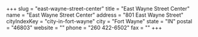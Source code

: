 +++
slug = "east-wayne-street-center"
title = "East Wayne Street Center"
name = "East Wayne Street Center"
address = "801 East Wayne Street"
cityIndexKey = "city-in-fort-wayne"
city = "Fort Wayne"
state = "IN"
postal = "46803"
website = ""
phone = "260 422-6502"
fax = ""
+++
